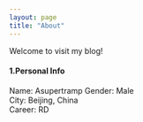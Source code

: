 ```yaml
---
layout: page
title: "About"
---
```

Welcome to visit my blog!

#### 1.Personal Info
Name: Asupertramp
Gender: Male  
City: Beijing, China  
Career: RD
